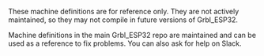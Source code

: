 These machine definitions are for reference only. They are not actively maintained, so they may not compile in future versions of Grbl_ESP32.

Machine definitions in the main Grbl_ESP32 repo are maintained and can be used as a reference to fix problems. You can also ask for help on Slack. 
